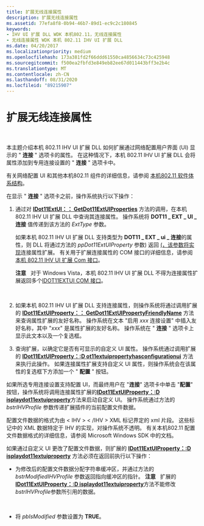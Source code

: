 ```yaml
---
title: 扩展无线连接属性
description: 扩展无线连接属性
ms.assetid: 77efa8f8-0b94-46b7-89d1-ec9c2c180845
keywords:
- IHV UI 扩展 DLL WDK 本机802.11，无线连接属性
- 无线连接属性 WDK 本机 802.11 IHV UI 扩展 DLL
ms.date: 04/20/2017
ms.localizationpriority: medium
ms.openlocfilehash: 173a381fd2f66ddd61550ca4856634c73c425948
ms.sourcegitcommit: f500ea2fbfd3e849eb82ee67d011443bff3e2b4c
ms.translationtype: MT
ms.contentlocale: zh-CN
ms.lasthandoff: 08/31/2020
ms.locfileid: "89215907"
---
```

# <a name="extending-wireless-connection-properties"></a>扩展无线连接属性




 

本主题介绍本机 802.11 IHV UI 扩展 DLL 如何扩展通过网络配置用户界面 (UI) 显示的 " **连接** " 选项卡的属性。 在这种情况下，本机 802.11 IHV UI 扩展 DLL 会将属性添加到专用连接设置的 " **连接** " 选项卡中。

有关网络配置 UI 和其他本机802.11 组件的详细信息，请参阅 [本机802.11 软件体系结构](/previous-versions/windows/hardware/wireless/native-802-11-software-architecture)。

在显示 " **连接** " 选项卡之前，操作系统执行以下操作：

1.  通过对 [**IDot11ExtUI：： GetDot11ExtUIProperties**](/previous-versions/windows/hardware/wireless/ff553776(v=vs.85)) 方法的调用，在本机 802.11 IHV UI 扩展 DLL 中查询其连接属性。 操作系统将 **DOT11 \_ EXT \_ UI \_ 连接** 值传递到该方法的 *ExtType* 参数。

    如果本机 802.11 IHV UI 扩展 DLL 支持类型为 **DOT11 \_ EXT \_ ui \_ 连接**的属性，则 DLL 将通过方法的 *ppDot11ExtUIProperty* 参数) 返回 [ (，该参数将实现](/previous-versions/windows/hardware/wireless/ff553746(v=vs.85))连接属性扩展。 有关用于扩展连接属性的 COM 接口的详细信息，请参阅 [本机 802.11 IHV UI 扩展 Com 接口](native-802-11-ihv-ui-extensions-com-interfaces.md)。

    **注意**   对于 Windows Vista，本机 802.11 IHV UI 扩展 DLL 不得为连接属性扩展返回多个[IDOT11EXTUI COM 接口](/previous-versions/windows/hardware/wireless/ff553769(v=vs.85))。

     

2.  如果本机 802.11 IHV UI 扩展 DLL 支持连接属性，则操作系统将通过调用扩展的 [**IDot11ExtUIProperty：： GetDot11ExtUIPropertyFriendlyName**](/previous-versions/windows/hardware/wireless/ff553768(v=vs.85)) 方法来查询属性扩展的友好名称。 操作系统在文本 "启用 *xxx* 连接设置" 中插入友好名称，其中 "*xxx*" 是属性扩展的友好名称。 操作系统在 " **连接** " 选项卡上显示此文本以及一个复选框。

3.  查询扩展，以确定它是否有可显示的自定义 UI 属性。 操作系统通过调用扩展的 [**IDot11ExtUIProperty：:D ot11extuipropertyhasconfigurationui**](/previous-versions/windows/hardware/wireless/ff553756(v=vs.85)) 方法来执行此操作。 如果连接属性扩展支持自定义 UI 属性，则操作系统会在该属性的复选框下方添加一个 " **配置** " 按钮。

如果所选专用连接设置支持配置 UI，而最终用户在 "**连接**" 选项卡中单击 "**配置**" 按钮，操作系统将调用连接属性扩展的[**IDot11ExtUIProperty：:D isplaydot11extuiproperty**](/previous-versions/windows/hardware/wireless/ff553749(v=vs.85))方法来启动自定义 UI。 操作系统通过方法的 *bstrIHVProfile* 参数传递扩展插件的当前配置文件数据。

配置文件数据的格式为由 &lt; IHV &gt; &lt; /IHV &gt; XML 标记界定的 xml 片段。 这些标记中的 XML 数据特定于 IHV 的实现，对操作系统不透明。 有关本机802.11 配置文件数据格式的详细信息，请参阅 Microsoft Windows SDK 中的文档。

如果通过自定义 UI 更改了配置文件数据，则扩展的 [**IDot11ExtUIProperty：:D isplaydot11extuiproperty**](/previous-versions/windows/hardware/wireless/ff553749(v=vs.85)) 方法必须在返回前执行以下操作：

-   为修改后的配置文件数据分配字符串缓冲区，并通过方法的 *bstrModifiedIHVProfile* 参数返回指向缓冲区的指针。
    **注意**   扩展的[**IDot11ExtUIProperty：:D isplaydot11extuiproperty**](/previous-versions/windows/hardware/wireless/ff553749(v=vs.85))方法不能修改*bstrIHVProfile*参数所引用的数据。

     

-   将 *pbIsModified* 参数设置为 **TRUE**。

 

 